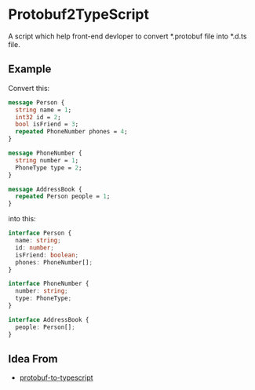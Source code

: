 # Protobuf2TypeScript

A script which help front-end devloper to convert *.protobuf file into *.d.ts file.

## Example

Convert this:

```proto
message Person {
  string name = 1;
  int32 id = 2;
  bool isFriend = 3;
  repeated PhoneNumber phones = 4;
}

message PhoneNumber {
  string number = 1;
  PhoneType type = 2;
}

message AddressBook {
  repeated Person people = 1;
}
```

into this:

```typescript
interface Person {
  name: string;
  id: number;
  isFriend: boolean;
  phones: PhoneNumber[];
}

interface PhoneNumber {
  number: string;
  type: PhoneType;
}

interface AddressBook {
  people: Person[];
}
```

## Idea From

- [protobuf-to-typescript ](https://github.com/geotho/protobuf-to-typescript/tree/master)
